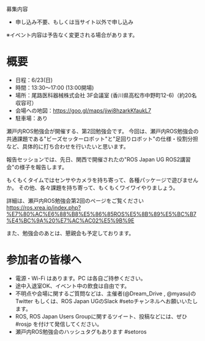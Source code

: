 募集内容	
- 申し込み不要、もしくは当サイト以外で申し込み

※イベント内容は予告なく変更される場合があります。

# 概要

- 日程：6/23(日)
- 時間：13:30～17:00 (13:00開場)
- 場所：尾路医科器械株式会社 3F会議室 (香川県高松市中野町12-6)（約20名収容可）
- 会場への地図：https://goo.gl/maps/jiwi8hzarkKfaukL7
- 駐車場：あり

瀬戸内ROS勉強会が開催する、第2回勉強会です。
今回は、瀬戸内ROS勉強会の共通課題である"ビーズセッターロボット"と"足回りロボット"の仕様・役割分担など、具体的に打ち合わせを行いたいと思います。

報告セッションでは、先日、関西で開催されたの"ROS Japan UG ROS2講習会"の様子を報告します。

もくもくタイムではセンサやカメラを持ち寄って、各種パッケージで遊びませんか。
その他、各々課題を持ち寄って、もくもくワイワイやりましょう。

詳細は、瀬戸内ROS勉強会第2回のページをご覧ください  
https://ros.xrea.jp/index.php?%E7%80%AC%E6%88%B8%E5%86%85ROS%E5%8B%89%E5%BC%B7%E4%BC%9A%20%E7%AC%AC02%E5%9B%9E

また、勉強会のあとは、懇親会も予定しております。

# 参加者の皆様へ

- 電源・Wi-Fi はあります。PC は各自ご持参ください。
- 途中入退室OK、イベント中の飲食は自由です。
- 不明点や会場に関するご質問などは、主催者(@Dream_Drive , @myasu)のTwitter もしくは、ROS Japan UGのSlack #setoチャンネルへお願いいたします。
- ROS, ROS Japan Users Groupに関するツイート、投稿などには、ぜひ #rosjp を付けて発信してください。
- 瀬戸内ROS勉強会のハッシュタグもあります #setoros
